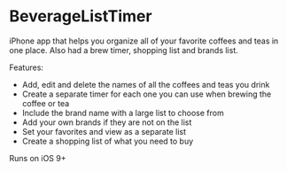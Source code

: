 # BeverageListTimer
iPhone app that helps you organize all of your favorite coffees and teas in one place. Also had a brew timer, shopping list and brands list.


Features:
-	Add, edit and delete the names of all the coffees and teas you drink
-	Create a separate timer for each one you can use when brewing the coffee or tea
-	Include the brand name with a large list to choose from
-	Add your own brands if they are not on the list
-	Set your favorites and view as a separate list 
-	Create a shopping list of what you need to buy

Runs on iOS 9+
